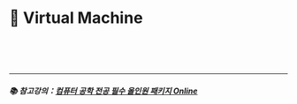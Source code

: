 # 🔑 Virtual Machine

<br>

<br>
<br>

---

##### 📚 참고강의：[컴퓨터 공학 전공 필수 올인원 패키지 Online](https://fastcampus.co.kr/devonlinecs)
